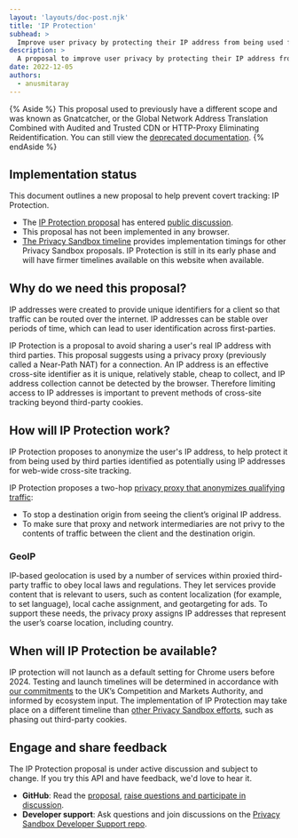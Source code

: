 ```yaml
---
layout: 'layouts/doc-post.njk'
title: 'IP Protection'
subhead: >
  Improve user privacy by protecting their IP address from being used for tracking.
description: >
  A proposal to improve user privacy by protecting their IP address from being used for tracking. 
date: 2022-12-05
authors:
  - anusmitaray
---
```


{% Aside %}
This proposal used to previously have a different scope and was known as Gnatcatcher, or the Global Network Address Translation Combined with Audited and Trusted CDN or HTTP-Proxy Eliminating Reidentification. You can still view the [deprecated documentation](/docs/privacy-sandbox/gnatcatcher/).
{% endAside %}

## Implementation status

This document outlines a new proposal to help prevent covert tracking: IP Protection.

*  The [IP Protection proposal](https://github.com/spanicker/ip-blindness) has entered [public discussion](https://github.com/spanicker/ip-blindness/issues).
*  This proposal has not been implemented in any browser.
*  [The Privacy Sandbox timeline](https://privacysandbox.com/open-web/#the-privacy-sandbox-timeline) provides implementation timings for other Privacy Sandbox proposals. IP Protection is still in its early phase and will have firmer timelines available on this website when available.

## Why do we need this proposal?

IP addresses were created to provide unique identifiers for a client so that traffic can be routed over the internet. IP addresses can be stable over periods of time, which can lead to user identification across first-parties.

IP Protection is a proposal to avoid sharing a user's real IP address with third parties. This proposal suggests using a privacy proxy (previously called a Near-Path NAT) for a connection.  An IP address is an effective cross-site identifier as it is unique, relatively stable, cheap to collect, and IP address collection cannot be detected by the browser. Therefore limiting access to IP addresses is important to prevent methods of cross-site tracking beyond third-party cookies.

## How will IP Protection work?

IP Protection proposes to anonymize the user's IP address, to help protect it from being used by third parties identified as potentially using IP addresses for web-wide cross-site tracking.
 
IP Protection proposes a two-hop [privacy proxy that anonymizes qualifying traffic](https://github.com/spanicker/ip-blindness#privacy-proxy):

* To stop a destination origin from seeing the client’s original IP address.
* To make sure that proxy and network intermediaries are not privy to the contents of traffic between the client and the destination origin.

### GeoIP

IP-based geolocation is used by a number of services within proxied third-party traffic to obey local laws and regulations. They let services provide content that is relevant to users, such as content localization (for example, to set language), local cache assignment, and geotargeting for ads. To support these needs, the privacy proxy assigns IP addresses that represent the user’s coarse location, including country.

## When will IP Protection be available?

IP protection will not launch as a default setting for Chrome users before 2024. Testing and launch timelines will be determined in accordance with [our commitments](https://blog.google/around-the-globe/google-europe/path-forward-privacy-sandbox/) to the UK’s Competition and Markets Authority, and informed by ecosystem input. The implementation of IP Protection may take place on a different timeline than [other Privacy Sandbox efforts](http://privacysandbox.com/timeline), such as phasing out third-party cookies.

## Engage and share feedback

The IP Protection proposal is under active discussion and subject to change. If you try this API and have feedback, we'd love to hear it.

*  **GitHub**: Read the [proposal](https://github.com/spanicker/ip-blindness), [raise questions and participate in discussion](https://github.com/spanicker/ip-blindness/issues).
*  **Developer support**: Ask questions and join discussions on the [Privacy Sandbox Developer Support repo](https://github.com/GoogleChromeLabs/privacy-sandbox-dev-support).

